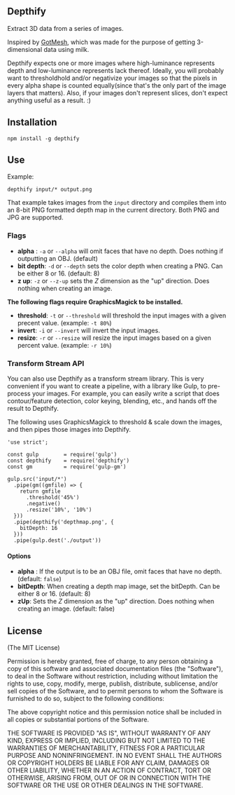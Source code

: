 Depthify
--------
Extract 3D data from a series of images.

Inspired by [GotMesh](https://github.com/gcb5083/gotmesh), which was made for the purpose of getting 3-dimensional data using milk.

Depthify expects one or more images where high-luminance represents depth and low-luminance represents lack thereof.  Ideally, you will probably want to thresholdhold and/or negativize your images so that the pixels in every alpha shape is counted equally(since that's the only part of the image layers that matters).  Also, if your images don't represent slices, don't expect anything useful as a result. :)

## Installation
`npm install -g depthify`

## Use
Example: 

`depthify input/* output.png`

That example takes images from the `input` directory and compiles them into an 8-bit PNG formatted depth map in the current directory.  Both PNG and JPG are supported.

### Flags
- **alpha** : `-a` or `--alpha` will omit faces that have no depth.  Does nothing if outputting an OBJ. (default)
- **bit depth**: `-d` or `--depth` sets the color depth when creating a PNG.  Can be either 8 or 16. (default: 8)
- **z up**: `-z` or `--z-up` sets the *Z* dimension as the "up" direction.  Does nothing when creating an image.

**The following flags require GraphicsMagick to be installed.**    
- **threshold**: `-t` or `--threshold` will threshold the input images with a given precent value.  (example: `-t 80%`)
- **invert**: `-i` or `--invert` will invert the input images.
- **resize**: `-r` or `--resize` will resize the input images based on a given percent value.  (example: `-r 10%`)

### Transform Stream API
You can also use Depthify as a transform stream library.  This is very convenient if you want to create a pipeline, with a library like Gulp, to pre-process your images.  For example, you can easily write a script that does contour/feature detection, color keying, blending, etc., and hands off the result to Depthify.

The following uses GraphicsMagick to threshold & scale down the images, and then pipes those images into Depthify.

```
'use strict';

const gulp        = require('gulp')
const depthify    = require('depthify')
const gm          = require('gulp-gm')

gulp.src('input/*')
  .pipe(gm((gmfile) => {
    return gmfile
      .threshold('45%')
      .negative()
      .resize('10%', '10%')
  }))
  .pipe(depthify('depthmap.png', {
    bitDepth: 16
  }))
  .pipe(gulp.dest('./output'))

``` 

#### Options

- **alpha** : If the output is to be an OBJ file, omit faces that have no depth. (default: `false`)
- **bitDepth**: When creating a depth map image, set the bitDepth.  Can be either 8 or 16. (default: 8)
- **zUp**: Sets the *Z* dimension as the "up" direction.  Does nothing when creating an image. (default: false)

## License

(The MIT License)

Permission is hereby granted, free of charge, to any person obtaining a copy of this software and associated documentation files (the "Software"), to deal in the Software without restriction, including without limitation the rights to use, copy, modify, merge, publish, distribute, sublicense, and/or sell copies of the Software, and to permit persons to whom the Software is furnished to do so, subject to the following conditions:

The above copyright notice and this permission notice shall be included in all copies or substantial portions of the Software.

THE SOFTWARE IS PROVIDED "AS IS", WITHOUT WARRANTY OF ANY KIND, EXPRESS OR IMPLIED, INCLUDING BUT NOT LIMITED TO THE WARRANTIES OF MERCHANTABILITY, FITNESS FOR A PARTICULAR PURPOSE AND NONINFRINGEMENT. IN NO EVENT SHALL THE AUTHORS OR COPYRIGHT HOLDERS BE LIABLE FOR ANY CLAIM, DAMAGES OR OTHER LIABILITY, WHETHER IN AN ACTION OF CONTRACT, TORT OR OTHERWISE, ARISING FROM, OUT OF OR IN CONNECTION WITH THE SOFTWARE OR THE USE OR OTHER DEALINGS IN THE SOFTWARE.